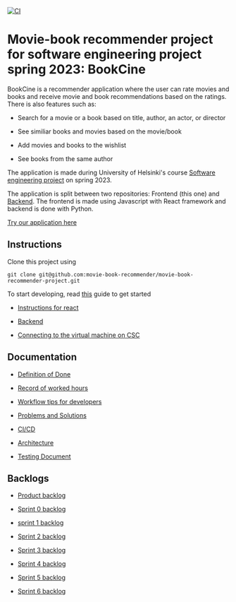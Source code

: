 [![CI](https://github.com/movie-book-recommender/movie-book-recommender-project/actions/workflows/main.yml/badge.svg)](https://github.com/movie-book-recommender/movie-book-recommender-project/actions/workflows/main.yml)

# Movie-book recommender project for software engineering project spring 2023: BookCine

BookCine is a recommender application where the user can rate movies and books and receive movie and book recommendations based on the ratings. There is also features such as:

- Search for a movie or a book based on title, author, an actor, or director

- See similiar books and movies based on the movie/book

- Add movies and books to the wishlist

- See books from the same author

The application is made during University of Helsinki's course [Software engineering project](https://studies.helsinki.fi/opintotarjonta/cur/hy-opt-cur-2223-6f9781fc-bf96-4b48-a0fd-d0472f268989) on spring 2023.

The application is split between two repositories: Frontend (this one) and [Backend](https://github.com/movie-book-recommender/movie-book-backend). The frontend is made using Javascript with React framework and backend is done with Python.

[Try our application here](http://128.214.253.51:5000/movies)

## Instructions

Clone this project using 
```
git clone git@github.com:movie-book-recommender/movie-book-recommender-project.git
```

To start developing, read [this](https://github.com/movie-book-recommender/movie-book-recommender-project/blob/main/Documentation/instructions/reactInstruction.md) guide to get started



- [Instructions for react](https://github.com/movie-book-recommender/movie-book-recommender-project/blob/main/Documentation/instructions/reactInstruction.md)

- [Backend](https://github.com/movie-book-recommender/movie-book-backend)

- [Connecting to the virtual machine on CSC](https://github.com/movie-book-recommender/movie-book-recommender-project/blob/main/Documentation/instructions/cpouta.md)

## Documentation 

- [Definition of Done](https://github.com/movie-book-recommender/movie-book-recommender-project/blob/main/Documentation/definition_of_done/definition_of_done.md)

- [Record of worked hours](https://github.com/movie-book-recommender/movie-book-recommender-project/tree/main/Documentation/reports)

- [Workflow tips for developers](https://github.com/movie-book-recommender/movie-book-recommender-project/tree/main/Documentation/workflow)

- [Problems and Solutions](https://github.com/movie-book-recommender/movie-book-recommender-project/tree/main/Documentation/problems%20and%20solutions)

- [CI/CD](https://github.com/movie-book-recommender/movie-book-recommender-project/tree/main/Documentation/ci_cd/ci_cd_pipeline.md)

- [Architecture](https://github.com/movie-book-recommender/movie-book-recommender-project/tree/main/Documentation/architecture.md)

- [Testing Document](https://github.com/movie-book-recommender/movie-book-recommender-project/tree/main/Documentation/testing.md)

## Backlogs

- [Product backlog](https://github.com/orgs/movie-book-recommender/projects/7/views/1)

- [Sprint 0 backlog](https://github.com/orgs/movie-book-recommender/projects/5/views/1)

- [sprint 1 backlog](https://github.com/orgs/movie-book-recommender/projects/8)

- [Sprint 2 backlog](https://github.com/orgs/movie-book-recommender/projects/9/)

- [Sprint 3 backlog](https://github.com/orgs/movie-book-recommender/projects/11/)

- [Sprint 4 backlog](https://github.com/orgs/movie-book-recommender/projects/12/)

- [Sprint 5 backlog](https://github.com/orgs/movie-book-recommender/projects/13/)

- [Sprint 6 backlog](https://github.com/orgs/movie-book-recommender/projects/14/)



